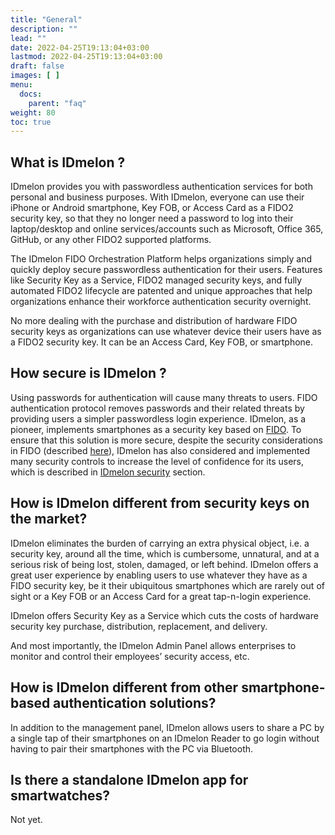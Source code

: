 ```yaml
---
title: "General"
description: ""
lead: ""
date: 2022-04-25T19:13:04+03:00
lastmod: 2022-04-25T19:13:04+03:00
draft: false
images: [ ]
menu:
  docs:
    parent: "faq"
weight: 80
toc: true
---
```


## What is IDmelon ?

IDmelon provides you with passwordless authentication services for both personal and business purposes. With IDmelon,
everyone can use their iPhone or Android smartphone, Key FOB, or Access Card as a FIDO2 security key, so that they no
longer need a password to log into their laptop/desktop and online services/accounts such as Microsoft, Office 365,
GitHub, or any other FIDO2 supported platforms.

The IDmelon FIDO Orchestration Platform helps organizations simply and quickly deploy secure passwordless authentication
for their users. Features like Security Key as a Service, FIDO2 managed security keys, and fully automated FIDO2
lifecycle are patented and unique approaches that help organizations enhance their workforce authentication security
overnight.

No more dealing with the purchase and distribution of hardware FIDO security keys as organizations can use whatever
device their users have as a FIDO2 security key. It can be an Access Card, Key FOB, or smartphone.

## How secure is IDmelon ?

Using passwords for authentication will cause many threats to users. FIDO authentication protocol removes passwords and
their related threats by providing users a simpler passwordless login experience. IDmelon, as a pioneer, implements
smartphones as a security key based on [FIDO](/docs/scrty/fido/). To ensure that this solution is more secure, despite
the security considerations in FIDO (described [here](/docs/scrty/fido/)), IDmelon has also considered and implemented
many security controls to increase the level of confidence for its users, which is described
in [IDmelon security](/docs/scrty/idmelon_security/) section.

## How is IDmelon different from security keys on the market?

IDmelon eliminates the burden of carrying an extra physical object, i.e. a security key, around all the time, which is
cumbersome, unnatural, and at a serious risk of being lost, stolen, damaged, or left behind. IDmelon offers a great user
experience by enabling users to use whatever they have as a FIDO security key, be it their ubiquitous smartphones which
are rarely out of sight or a Key FOB or an Access Card for a great tap-n-login experience.

IDmelon offers Security Key as a Service which cuts the costs of hardware security key purchase, distribution,
replacement, and delivery.

And most importantly, the IDmelon Admin Panel allows enterprises to monitor and control their employees’ security
access, etc.

## How is IDmelon different from other smartphone-based authentication solutions?

In addition to the management panel, IDmelon allows users to share a PC by a single tap of their smartphones on an
IDmelon Reader to go login without having to pair their smartphones with the PC via Bluetooth.

## Is there a standalone IDmelon app for smartwatches?

Not yet.
